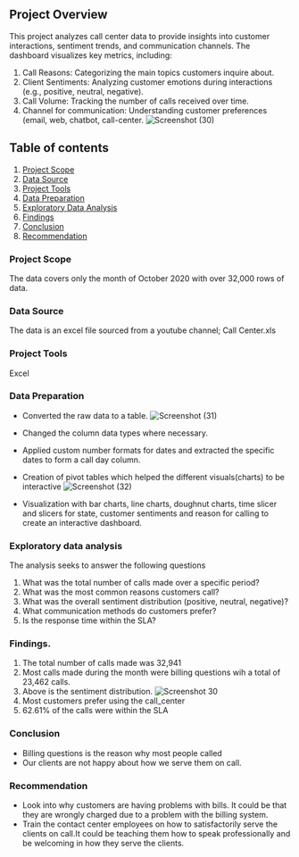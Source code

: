 
## Project Overview
This project analyzes call center data to provide insights into customer interactions, sentiment trends, and communication channels. The dashboard visualizes key metrics, including:
1. Call Reasons: Categorizing the main topics customers inquire about.
2. Client Sentiments: Analyzing customer emotions during interactions (e.g., positive, neutral, negative).
3. Call Volume: Tracking the number of calls received over time.
4. Channel for communication: Understanding customer preferences (email, web, chatbot, call-center.
![Screenshot (30)](https://github.com/user-attachments/assets/67060fd8-16c1-484f-aa47-fa5665653f49)
## Table of contents
1. [Project Scope](#project-scope)
2. [Data Source](#data-source)
3. [Project Tools](#project-tools)
4. [Data Preparation](#data-preparation)
5. [Exploratory Data Analysis](#exploratory-data-analysis)
6. [Findings](#findings)
7. [Conclusion](#conclusion)
8. [Recommendation](#recommendation)

### Project Scope
The data covers only the month of October 2020 with over 32,000 rows of data.
### Data Source
The data is an excel file sourced from a youtube channel; Call Center.xls
### Project Tools
Excel 
### Data Preparation
- Converted the raw data to a table.
  ![Screenshot (31)](https://github.com/user-attachments/assets/e752a443-7465-4465-ab37-a1d14203ec6f)

- Changed the column data types where necessary.
- Applied custom number formats for dates and extracted the specific dates to form a call day column.
- Creation of pivot tables which helped the different visuals(charts) to be interactive
  ![Screenshot (32)](https://github.com/user-attachments/assets/61bc5f94-d634-45e3-b1ad-93cc1e7077bc)

- Visualization with bar charts, line charts, doughnut charts, time slicer and slicers for state, customer sentiments and reason for calling to create an interactive 
 dashboard.
### Exploratory data analysis
The analysis seeks to answer the following questions
1. What was the total number of calls made over a specific period?
2. What was the most common reasons customers call?
3. What was the overall sentiment distribution (positive, neutral, negative)?
4. What communication methods do customers prefer?
5. Is the response time within the SLA?
### Findings.
1. The total number of calls made was 32,941
2. Most calls made during the month were billing questions wih a total of 23,462 calls.
3. Above is the sentiment distribution.
   ![Screenshot 30](https://github.com/user-attachments/assets/57027d52-9716-414c-909f-12fe8c96eb48)
5. Most customers prefer using the call_center
6. 62.61% of the calls were within the SLA
### Conclusion
- Billing questions is the reason why most people called 
- Our clients are not happy about how we serve them on call.

### Recommendation
- Look into why customers are having problems with bills. It could be that they are wrongly charged due to a problem with the billing system.
- Train the contact center employees on how to satisfactorily serve the clients on call.It could be teaching them how to speak professionally and be welcoming in how they serve the clients.




   


